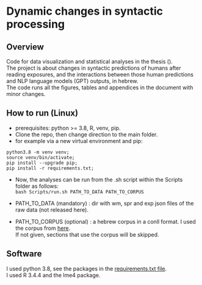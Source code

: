 # Dynamic changes in syntactic processing

## Overview
Code for data visualization and statistical analyses in the thesis (). \
The project is about changes in syntactic predictions of humans after reading exposures, and the interactions between those human predictions and
NLP language models (GPT) outputs, in hebrew. \
The code runs all the figures, tables and appendices in the document with minor changes.

## How to run (Linux)
- prerequisites: python >= 3.8, R, venv, pip.
- Clone the repo, then change direction to the main folder.
- for example via a new virtual environment and pip:
```
python3.8 -m venv venv;
source venv/bin/activate;
pip install --upgrade pip;
pip install -r requirements.txt;
```
- Now, the analyses can be run from the .sh script within the Scripts folder as follows: \
```bash Scripts/run.sh PATH_TO_DATA PATH_TO_CORPUS```

- PATH_TO_DATA (mandatory) : dir with wm, spr and exp json files of the raw data (not released here).
- PATH_TO_CORPUS (optional) : a hebrew corpus in a conll format. I used the corpus from [here](https://u.cs.biu.ac.il/~yogo/hebwiki/). \
If not given, sections that use the corpus will be skipped.

## Software
I used python 3.8, see the packages in the [requirements.txt file](https://github.com/sabn0/DCiSP-rls/blob/main/requirements.txt). \
I used R 3.4.4 and the lme4 package.
